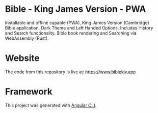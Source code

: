 # Bible - King James Version - PWA
Installable and offline capable (PWA), King James Version (Cambridge) Bible application. Dark Theme and Left Handed Options. Includes History and Search functionality. Bible book rendering and Searching via WebAssembly (Rust).

# Website
The code from this repository is live at:
https://www.biblekjv.app

# Framework
This project was generated with [Angular CLI](https://github.com/angular/angular-cli).


